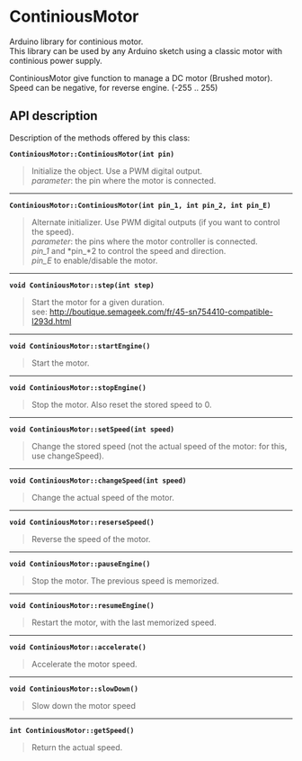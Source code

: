 # ContiniousMotor
Arduino library for continious motor.  
This library can be used by any Arduino sketch using a classic motor with continious power supply.
  
ContiniousMotor give function to manage a DC motor (Brushed motor).
Speed can be negative, for reverse engine. (-255 .. 255)

## API description
Description of the methods offered by this class:  
  
**```ContiniousMotor::ContiniousMotor(int pin)```**  
> Initialize the object. Use a PWM digital output.  
> *parameter*: the pin where the motor is connected.  
-----------------  
**```ContiniousMotor::ContiniousMotor(int pin_1, int pin_2, int pin_E)```**
> Alternate initializer. Use PWM digital outputs (if you want to control the speed).  
> *parameter*: the pins where the motor controller is connected.  
> *pin_1* and *pin_*2 to control the speed and direction.  
> *pin_E* to enable/disable the motor.  
-----------------  
**```void ContiniousMotor::step(int step)```**  
> Start the motor for a given duration.  
> see: http://boutique.semageek.com/fr/45-sn754410-compatible-l293d.html  
-----------------  
**```void ContiniousMotor::startEngine()```**  
> Start the motor.  
-----------------  
**```void ContiniousMotor::stopEngine()```**  
> Stop the motor. Also reset the stored speed to 0.  
-----------------  
**```void ContiniousMotor::setSpeed(int speed)```**  
> Change the stored speed (not the actual speed of the motor: for this, use changeSpeed).  
-----------------  
**```void ContiniousMotor::changeSpeed(int speed)```**  
> Change the actual speed of the motor.  
-----------------  
**```void ContiniousMotor::reserseSpeed()```**  
> Reverse the speed of the motor.  
-----------------  
**```void ContiniousMotor::pauseEngine()```**  
> Stop the motor. The previous speed is memorized.  
-----------------  
**```void ContiniousMotor::resumeEngine()```**  
> Restart the motor, with the last memorized speed.   
-----------------  
**```void ContiniousMotor::accelerate()```**  
> Accelerate the motor speed.
-----------------  
**```void ContiniousMotor::slowDown()```**  
> Slow down the motor speed
-----------------  
**```int ContiniousMotor::getSpeed()```**  
> Return the actual speed.

